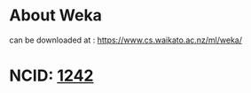# About Weka

can be downloaded at : https://www.cs.waikato.ac.nz/ml/weka/

# NCID: [1242](http://afelia.jgwill.com/nc/1242)

